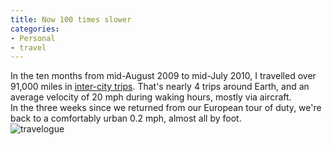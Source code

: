 ```yaml
---
title: Now 100 times slower
categories:
- Personal
- travel
---
```


In the ten months from mid-August 2009 to mid-July 2010, I travelled over 91,000 miles in [inter-city trips][1].  That's nearly 4 trips around Earth, and an average velocity of 20 mph during waking hours, mostly via aircraft.  
In the three weeks since we returned from our European tour of duty, we're back to a comfortably urban 0.2 mph, almost all by foot.  
![][2]

   [1]: http://www.tripit.com/people/gerwitz
   [2]: travelogue.png "travelogue"


